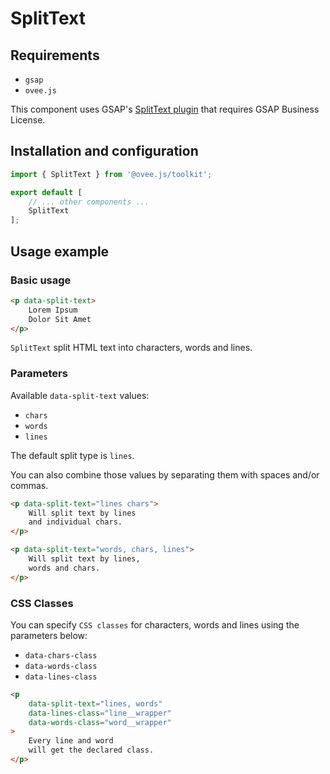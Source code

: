 # SplitText

## Requirements
 - `gsap`
 - `ovee.js`

This component uses GSAP's [SplitText plugin](https://greensock.com/docs/v3/Plugins/SplitText) that requires GSAP Business License.

## Installation and configuration

```ts
import { SplitText } from '@ovee.js/toolkit';

export default [
    // ... other components ...
    SplitText
];
```

## Usage example

### Basic usage

```html
<p data-split-text>
	Lorem Ipsum
	Dolor Sit Amet
</p>
```

`SplitText` split HTML text into characters, words and lines.

### Parameters

Available `data-split-text` values:
- `chars`
- `words`
- `lines`

The default split type is `lines`.

You can also combine those values by separating them with spaces and/or commas.

```html
<p data-split-text="lines chars">
	Will split text by lines
	and individual chars.
</p>
```
```html
<p data-split-text="words, chars, lines">
	Will split text by lines,
	words and chars.
</p>
```

### CSS Classes

You can specify `CSS classes` for characters, words and lines using the parameters below:
- `data-chars-class`
- `data-words-class`
- `data-lines-class`

```html
<p
	data-split-text="lines, words"
	data-lines-class="line__wrapper"
	data-words-class="word__wrapper"
>
	Every line and word
	will get the declared class.
</p>
```
